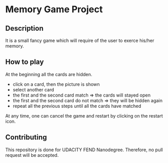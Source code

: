# Memory Game Project


## Description

It is a small fancy game which will require of the user to exerce his/her memory.

## How to play

At the beginning all the cards are hidden.

- click on a card, then the picture is shown
- select another card
- the first and the second card match => the cards will stayed open
- the first and the second card do not match => they will be hidden again
- repeat all the previous steps until all the cards have matched

At any time, one can cancel the game and restart by clicking on the restart icon.


## Contributing

This repository is done for UDACITY FEND Nanodegree. Therefore, no pull request will be accepted.
